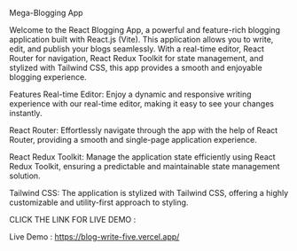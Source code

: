  Mega-Blogging App

 
Welcome to the React Blogging App, a powerful and feature-rich blogging application built with React.js (Vite). This application allows you to write, edit, and publish your blogs seamlessly. With a real-time editor, React Router for navigation, React Redux Toolkit for state management, and stylized with Tailwind CSS, this app provides a smooth and enjoyable blogging experience.

Features
Real-time Editor: Enjoy a dynamic and responsive writing experience with our real-time editor, making it easy to see your changes instantly.

React Router: Effortlessly navigate through the app with the help of React Router, providing a smooth and single-page application experience.

React Redux Toolkit: Manage the application state efficiently using React Redux Toolkit, ensuring a predictable and maintainable state management solution.

Tailwind CSS: The application is stylized with Tailwind CSS, offering a highly customizable and utility-first approach to styling.

CLICK THE LINK FOR LIVE DEMO :

Live Demo : https://blog-write-five.vercel.app/
